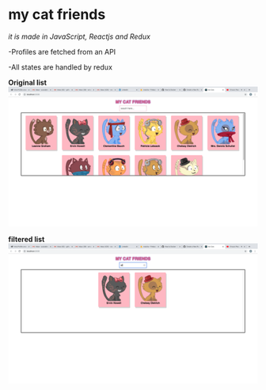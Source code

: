 # my cat friends #

_it is made in JavaScript, Reactjs and Redux_

-Profiles are fetched from an API

-All states are handled by redux

**Original list**
![not filtered image](/screenshots/not_filtered.png)


**filtered list**
![filtered image](/screenshots/filtered.png)
